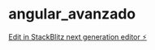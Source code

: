 # angular_avanzado

[Edit in StackBlitz next generation editor ⚡️](https://stackblitz.com/~/github.com/masalgadoVesta/angular_avanzado)